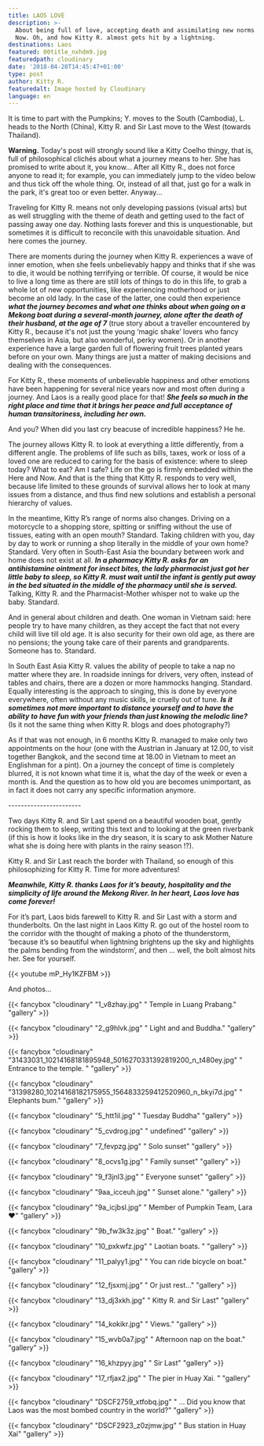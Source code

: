 ```yaml
---
title: LAOS LOVE
description: >-
  About being full of love, accepting death and assimilating new norms. Here and
  Now. Oh, and how Kitty R. almost gets hit by a lightning.
destinations: Laos
featured: 00title_nxhdm9.jpg
featuredpath: cloudinary
date: '2018-04-28T14:45:47+01:00'
type: post
author: Kitty R.
featuredalt: Image hosted by Cloudinary
language: en
---
```

It is time to part with the Pumpkins; Y. moves to the South (Cambodia), L. heads to the North (China), Kitty R. and Sir Last move to the West (towards Thailand).

**Warning.** Today's post will strongly sound like a Kitty Coelho thingy, that is, full of philosophical clichés about what a journey means to her. She has promised to write about it, you know... After all Kitty R., does not force anyone to read it; for example, you can immediately jump to the video below and thus tick off the whole thing. Or, instead of all that, just go for a walk in the park, it's great too or even better. Anyway...

Traveling for Kitty R. means not only developing passions (visual arts) but as well struggling with the theme of death and getting used to the fact of passing away one day. Nothing lasts forever and this is unquestionable, but sometimes it is difficult to reconcile with this unavoidable situation. And here comes the journey.

There are moments during the journey when Kitty R. experiences a wave of inner emotion, when she feels unbelievably happy and thinks that if she was to die, it would be nothing terrifying or terrible. Of course, it would be nice to live a long time as there are still lots of things to do in this life, to grab a whole lot of new opportunities, like experiencing motherhood or just become an old lady. In the case of the latter, one could then experience **_what the journey becomes and what one thinks about when going on a Mekong boat during a several-month journey, alone after the death of their husband, at the age of 7_** (true story about a traveller encountered by Kitty R., because it's not just the young ‘magic shake’ lovers who fancy themselves in Asia, but also wonderful, perky women). Or in another experience have a large garden full of flowering fruit trees planted years before on your own. Many things are just a matter of making decisions and dealing with the consequences.

For Kitty R., these moments of unbelievable happiness and other emotions have been happening for several nice years now and most often during a journey. And Laos is a really good place for that! **_She feels so much in the right place and time that it brings her peace and full acceptance of human transitoriness, including her own._**

And you? When did you last cry beacuse of incredible happiness? He he.

The journey allows Kitty R. to look at everything a little differently, from a different angle. The problems of life such as bills, taxes, work or loss of a loved one are reduced to caring for the basis of existence: where to sleep today? What to eat? Am I safe? Life on the go is firmly embedded within the Here and Now. And that is the thing that Kitty R. responds to very well, because life limited to these grounds of survival allows her to look at many issues from a distance, and thus find new solutions and establish a personal hierarchy of values.

In the meantime, Kitty R’s range of norms also changes. Driving on a motorcycle to a shopping store, spitting or sniffing without the use of tissues, eating with an open mouth? Standard. Taking children with you, day by day to work or running a shop literally in the middle of your own home? Standard. Very often in South-East Asia the boundary between work and home does not exist at all. **_In a pharmacy Kitty R. asks for an antihistamine ointment for insect bites, the lady pharmacist just got her little baby to sleep, so Kitty R. must wait until the infant is gently put away in the bed situated in the middle of the pharmacy until she is served._** Talking, Kitty R. and the Pharmacist-Mother whisper  not to wake up the baby. Standard. 

And in general about children and death. One woman in Vietnam said: here people try to have many children, as they accept the fact that not every child will live till old age. It is also security for their own old age, as there are no pensions; the young take care of their parents and grandparents. Someone has to. Standard.

In South East Asia Kitty R. values ​​the ability of people to take a nap no matter where they are. In roadside innings for drivers, very often, instead of tables and chairs, there are a dozen or more hammocks hanging. Standard. Equally interesting is the approach to singing, this is done by everyone everywhere, often without any music skills, ie cruelly out of tune. _**Is it sometimes not more important to distance yourself and to have the ability to have fun with your friends than just knowing the melodic line?**_ (Is it not the same thing when Kitty R. blogs and does photography?)

As if that was not enough, in 6 months Kitty R. managed to make only two appointments on the hour (one with the Austrian in January at 12.00, to visit together Bangkok, and the second time at 18.00 in Vietnam to meet an Englishman for a pint). On a journey the concept of time is completely blurred, it is not known what time it is, what the day of the week or even a month is. And the question as to how old you are becomes unimportant, as in fact it does not carry any specific information anymore.

\-----------------------

Two days Kitty R. and Sir Last spend on a beautiful wooden boat, gently rocking them to sleep, writing this text and to looking at the green riverbank (if this is how it looks like in the dry season, it is scary to ask Mother Nature what she is doing here with plants in the rainy season !?).

Kitty R. and Sir Last reach the border with Thailand, so enough of this philosophizing for Kitty R. Time for more adventures!

**_Meanwhile, Kitty R. thanks Laos for it’s beauty, hospitality and the simplicity of life around the Mekong River. In her heart, Laos love has come forever!_**

For it’s part, Laos bids farewell to Kitty R. and Sir Last with a storm and thunderbolts. On the last night in Laos Kitty R. go out of the hostel room to the corridor with the thought of making a photo of the thunderstorm, ‘because it’s so beautiful when lightning brightens up the sky and highlights the palms bending from the windstorm’, and then ... well, the bolt almost hits her. See for yourself.

{{< youtube mP_Hy1KZFBM >}}

And photos...

{{< fancybox "cloudinary" "1_v8zhay.jpg" "         Temple in Luang Prabang." "gallery" >}}

{{< fancybox "cloudinary" "2_g9hlvk.jpg" "         Light and and Buddha." "gallery" >}}

{{< fancybox "cloudinary" "31433031_10214168181895948_5016270331392819200_n_t480ey.jpg" "         Entrance to the temple. " "gallery" >}}

{{< fancybox "cloudinary" "31398280_10214168182175955_1564833259412520960_n_bkyi7d.jpg" "         Elephants bum." "gallery" >}}

{{< fancybox "cloudinary" "5_htt1il.jpg" "         Tuesday Buddha" "gallery" >}}

{{< fancybox "cloudinary" "5_cvdrog.jpg" "         undefined" "gallery" >}}

{{< fancybox "cloudinary" "7_fevpzg.jpg" "         Solo sunset" "gallery" >}}

{{< fancybox "cloudinary" "8_ocvs1g.jpg" "         Family sunset" "gallery" >}}

{{< fancybox "cloudinary" "9_f3jnl3.jpg" "         Everyone sunset" "gallery" >}}

{{< fancybox "cloudinary" "9aa_icceuh.jpg" "         Sunset alone." "gallery" >}}

{{< fancybox "cloudinary" "9a_icjbsl.jpg" "         Member of Pumpkin Team, Lara ❤" "gallery" >}}

{{< fancybox "cloudinary" "9b_fw3k3z.jpg" "         Boat." "gallery" >}}

{{< fancybox "cloudinary" "10_pxkwfz.jpg" "       Laotian boats. " "gallery" >}}

{{< fancybox "cloudinary" "11_palyy1.jpg" "       You can ride bicycle on boat." "gallery" >}}

{{< fancybox "cloudinary" "12_fjsxmj.jpg" "       Or just rest..." "gallery" >}}

{{< fancybox "cloudinary" "13_dj3xkh.jpg" "       Kitty R. and Sir Last" "gallery" >}}

{{< fancybox "cloudinary" "14_kokikr.jpg" "       Views." "gallery" >}}

{{< fancybox "cloudinary" "15_wvb0a7.jpg" "       Afternoon nap on the boat." "gallery" >}}

{{< fancybox "cloudinary" "16_khzpyy.jpg" "        Sir Last" "gallery" >}}

{{< fancybox "cloudinary" "17_rfjax2.jpg" "       The pier in Huay Xai. " "gallery" >}}

{{< fancybox "cloudinary" "DSCF2759_xtfobq.jpg" "        ... Did you know that Laos was the most bombed country in the world?" "gallery" >}}

{{< fancybox "cloudinary" "DSCF2923_z0zjmw.jpg" "       Bus station in Huay Xai" "gallery" >}}
